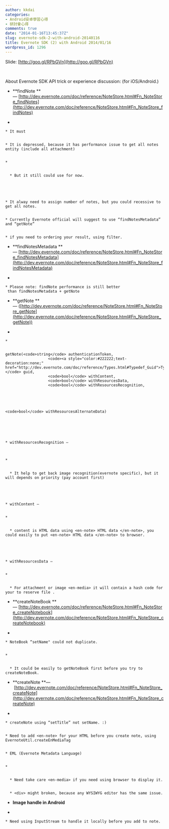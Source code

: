 ```yaml
---
author: kkdai
categories:
- Android安卓學習心得
- 研討會心得
comments: true
date: "2014-01-16T13:45:37Z"
slug: evernote-sdk-2-with-android-20140116
title: Evernote SDK (2) with Android 2014/01/16
wordpress_id: 1296
---
```





Slide: [http://goo.gl/RPbGVn](http://goo.gl/RPbGVn)




 




About Evernote SDK API trick or experience discussion: (for iOS/Android.)






  * **findNote **— [http://dev.evernote.com/doc/reference/NoteStore.html#Fn_NoteStore_findNotes](http://dev.evernote.com/doc/reference/NoteStore.html#Fn_NoteStore_findNotes)


  * 


    * It must 


    * It is depressed, because it has performance issue to get all notes entity (include all attachment) 


    * 


      * But it still could use for now. 





    * It alway need to assign number of notes, but you could recessive to get all notes.


    * Currently Evernote official will suggest to use “findNotesMetadata” and “getNote”


    * if you need to ordering your result, using filter.





  * **findNotesMetadata **— [http://dev.evernote.com/doc/reference/NoteStore.html#Fn_NoteStore_findNotesMetadata](http://dev.evernote.com/doc/reference/NoteStore.html#Fn_NoteStore_findNotesMetadata)


  * 


    * Please note: findNote performance is still better  than findNotesMetadata + getNote 





  * **getNote **— ([http://dev.evernote.com/doc/reference/NoteStore.html#Fn_NoteStore_getNote](http://dev.evernote.com/doc/reference/NoteStore.html#Fn_NoteStore_getNote))


  * 


    * 

    
    getNote(<code>string</code> authenticationToken,
                       <code><a style="color:#222222;text-decoration:none;" href="http://dev.evernote.com/doc/reference/Types.html#Typedef_Guid">Types.Guid</a></code> guid,
                       <code>bool</code> withContent,
                       <code>bool</code> withResourcesData,
                       <code>bool</code> withResourcesRecognition,
    



    
    <code>bool</code> withResourcesAlternateData)
    





    * withResourcesRecognition —   



    * 


      * It help to get back image recognition(evernote specific), but it will depends on priority (pay account first)





    * withContent — 


    * 


      * content is HTML data using <en-note> HTML data </en-note>, you could easily to put <en-note> HTML data </en-note> to browser.





    * withResourcesData — 


    * 


      * For attachment or image <en-media> it will contain a hash code for your to reserve file .








  * **createNoteBook **— [http://dev.evernote.com/doc/reference/NoteStore.html#Fn_NoteStore_createNotebook](http://dev.evernote.com/doc/reference/NoteStore.html#Fn_NoteStore_createNotebook)


  * 


    * NoteBook “setName" could not duplicate.


    * 


      * It could be easily to getNoteBook first before you try to createNoteBook.








  * **createNote **—  [http://dev.evernote.com/doc/reference/NoteStore.html#Fn_NoteStore_createNote](http://dev.evernote.com/doc/reference/NoteStore.html#Fn_NoteStore_createNote)


  * 


    * createNote using “setTitle” not setName. :)


    * Need to add <en-note> for your HTML before you create note, using EvernoteUtil.createEnMediaTag 


    * EML (Evernote Metadata Language)


    * 


      * Need take care <en-media> if you need using browser to display it.


      * <div> might broken, because any WYSIWYG editor has the same issue.








  * **Image handle in Android**


  * 


    * Need using InputStream to handle it locally before you add to note.





